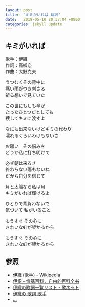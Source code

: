 ```yaml
---
layout: post
title:  "キミがいれば 翻訳"
date:   2018-05-10 20:37:04 +0800
categories: jekyll update
---
```

## キミがいれば

歌手：伊織<br>
作詞：高柳恋<br>
作曲：大野克夫

うつむくその背中に<br>
痛い雨がつき刺さる<br>
祈る想いで見ていた

この世にもしも傘が<br>
たったひとつだとしても<br>
捜してキミに渡すよ

なにも出来ないけどキミの代わり<br>
濡れるくらいわけもないさ

お願い　その悩みを<br>
どうか私に打ち明けて

必ず朝は来るさ<br>
終わらない雨もないね<br>
だから自分を信じて

月と太陽なら私は月<br>
キミがいれば輝けるよ

ひとりで背負わないで<br>
気づいて 私がいること

もうすぐ その心に<br>
きれいな虹が架かるから

もうすぐ その心に<br>
きれいな虹が架かるから

## 参照
* [伊織 (歌手) - Wikipedia](https://ja.wikipedia.org/wiki/%E4%BC%8A%E7%B9%94_(%E6%AD%8C%E6%89%8B))
* [伊织 - 维基百科，自由的百科全书](https://zh.wikipedia.org/wiki/%E4%BC%8A%E7%BB%87)
* [伊織の歌詞一覧リスト - 歌ネット](https://www.uta-net.com/artist/4677)
* [伊織の 歌詞 歌手](http://www.kasi-time.com/subcat-uta-25672-1.html)
* [...](https://github.com/mistydew)
